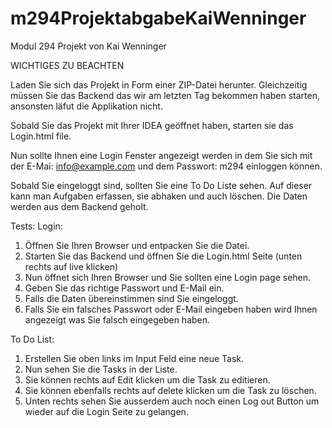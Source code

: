 # m294ProjektabgabeKaiWenninger
Modul 294 Projekt von Kai Wenninger

WICHTIGES ZU BEACHTEN

Laden Sie sich das Projekt in Form einer ZIP-Datei herunter. Gleichzeitig müssen Sie das Backend das wir am letzten Tag bekommen haben starten, ansonsten läfut die Applikation nicht.

Sobald Sie das Projekt mit Ihrer IDEA geöffnet haben, starten sie das Login.html file.

Nun sollte Ihnen eine Login Fenster angezeigt werden in dem Sie sich mit der E-Mai: info@example.com und dem Passwort: m294 einloggen können.

Sobald Sie eingeloggt sind, sollten Sie eine To Do Liste sehen. Auf dieser kann man Aufgaben erfassen, sie abhaken und auch löschen. Die Daten werden aus dem Backend geholt.


Tests:
Login:
1. Öffnen Sie Ihren Browser und entpacken Sie die Datei.
2. Starten Sie das Backend und öffnen Sie die Login.html Seite (unten rechts auf live klicken)
3. Nun öffnet sich Ihren Browser und Sie sollten eine Login page sehen.
4. Geben Sie das richtige Passwort und E-Mail ein.
5. Falls die Daten übereinstimmen sind Sie eingeloggt.
6. Falls Sie ein falsches Passwort oder E-Mail eingeben haben wird Ihnen angezeigt was Sie falsch eingegeben haben.

To Do List:
1. Erstellen Sie oben links im Input Feld eine neue Task.
2. Nun sehen Sie die Tasks in der Liste.
3. Sie können rechts auf Edit klicken um die Task zu editieren.
4. Sie können ebenfalls rechts auf delete klicken um die Task zu löschen.
5. Unten rechts sehen Sie ausserdem auch noch einen Log out Button um wieder auf die Login Seite zu gelangen.
